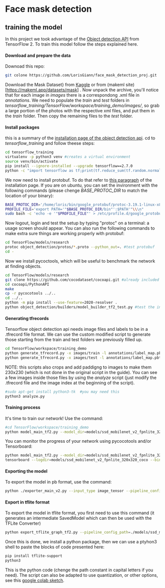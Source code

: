 # Face mask detection
## training the model

In this project we took advantage of the [Object detection API](https://tensorflow-object-detection-api-tutorial.readthedocs.io/en/latest/index.html) from TensorFlow 2.
To train this model follow the steps explained here.

#### Download and prepare the data
Downoad this repo:
```sh
git colone https://github.com/LorisGiann/face_mask_detection_proj.git
```
Download the Mask Dataset} from [Kaggle](https://www.kaggle.com/andrewmvd/face-mask-detection) or from (makeml site)[https://makeml.app/datasets/mask] .
Now unpack the archive, you'll notice that for each image in _images_ there is a correspondong .xml file in _annotations_. We need to populate the _train_ and _test_ folders in _tensorflow_training/TensorFlow/workspace/training_demo/images/_, so grab a large portion of the photos with the respective xml files, and put them in the _train_ folder. Then copy the remaining files to the _test_ folder.

#### Install packages
this is a summary of the [installation page of the object detection api]([https://tensorflow-object-detection-api-tutorial.readthedocs.io/en/latest/install.html).
cd to _tensorflow_training_ and follow theese steps:
```sh
cd tensorflow_training
virtualenv -p python3 venv #creates a virtual environment
source venv/bin/activate
pip install --ignore-installed --upgrade tensorflow==2.7.0
python -c "import tensorflow as tf;print(tf.reduce_sum(tf.random.normal([1000, 1000])))" #test tensorflow: may report warnings and info, but terminate correctly
```
We now need to install protobuf. To do that refer to [this paragraph](https://tensorflow-object-detection-api-tutorial.readthedocs.io/en/latest/install.html#protobuf-installation-compilation) of the installation page.
If you are on ubuntu, you can set the invironment with the following commands (please chenge _BASE_PROTOC_DIR_ to match the location of your binary):
```sh
BASE_PROTOC_DIR='/home/loris/bin/google_protobuf/protoc-3.19.1-linux-x86_64'
PROFILE_FILE='export PATH='"$BASE_PROTOC_DIR/bin"':$PATH'"\\\n"
sudo bash -c 'echo -e '"$PROFILE_FILE"' > /etc/profile.d/google_protobuf.sh'
```
Now logout, login and test the setup by typing "protoc" on a terminal: a usage screen should appear. You can also run the following commands to make extra sure things are working properly with protobuf:
```sh
cd TensorFlow/models/research
protoc object_detection/protos/*.proto --python_out=. #test protobuf
cd -
```
Now we install pycoctools, which will be useful to benchmark the network at finding objects.
```sh
cd TensorFlow/models/research
git clone https://github.com/cocodataset/cocoapi.git #already included in this repo
cd cocoapi/PythonAPI
make
cp -r pycocotools ../..
cd ../..
python -m pip install --use-feature=2020-resolver .
python object_detection/builders/model_builder_tf2_test.py #test the installation
```
#### Generating tfrecords
Tensorflow object detection api needs image files and labels to be in a .tfrecord file format. We can use the custom modified script to generate those starting from the train and test folders we previously filled up.
```sh
cd TensorFlow/workspace/training_demo
python generate_tfrecord.py -x images/train -l annotations/label_map.pbtxt -o annotations/train.record
python generate_tfrecord.py -x images/test -l annotations/label_map.pbtxt -o annotations/test.record
```
NOTE: this scripts also crops and add paddigng to images to make them 230x230 (which is not done in the original script in the guide).
You can see a few images inside those files by using the _analyze_ script (just modify the .tfrecord file and the image index at the beginning of the script).
```sh
#sudo apt-get install python3-tk  #you may need this
python3 analyze.py
```

#### Training process
It's time to train our network! Use the command:
```sh
#cd TensorFlow/workspace/training_demo
python model_main_tf2.py --model_dir=models/ssd_mobilenet_v2_fpnlite_320x320_coco --pipeline_config_path=models/ssd_mobilenet_v2_fpnlite_320x320_coco/pipeline.config
```
You can monitor the progress of your network using pycocotools and/or Tensorboard:
```sh
python model_main_tf2.py --model_dir=models/ssd_mobilenet_v2_fpnlite_320x320_coco --pipeline_config_path=models/ssd_mobilenet_v2_fpnlite_320x320_coco/pipeline.config --checkpoint_dir=models/ssd_mobilenet_v2_fpnlite_320x320_coco
tensorboard --logdir=models/ssd_mobilenet_v2_fpnlite_320x320_coco --bind #http://localhost:6006/
```
#### Exporting the model
To export the model in pb format, use the command:
```sh
python ./exporter_main_v2.py --input_type image_tensor --pipeline_config_path ./models/ssd_mobilenet_v2_fpnlite_320x320_coco/pipeline.config --trained_checkpoint_dir ./models/ssd_mobilenet_v2_fpnlite_320x320_coco/ --output_directory ./exported-models/my_model
```
#### Export in tflite format
To export the model in tflite format, you first need to use this command (it generates an intermediate SavedModel which can then be used with the TFLite Converter)
```sh
python export_tflite_graph_tf2.py --pipeline_config_path=./models/ssd_mobilenet_v2_fpnlite_320x320_coco/pipeline.config --trained_checkpoint_dir=./models/ssd_mobilenet_v2_fpnlite_320x320_coco/ --output_directory=./exported-models/my_model_tflite
```
Once this is done, we install a python package, then we can use a ptyhon3 shell to paste the blocks of code presented here:
```sh
pip install tflite-support
python3
```
This is the python code (chenge the path constant in capital letters if you need). The script can also be adapted to use quantization, or other options, see this [google colab sketch](https://colab.research.google.com/github/tensorflow/models/blob/master/research/object_detection/colab_tutorials/convert_odt_model_to_TFLite.ipynb).
